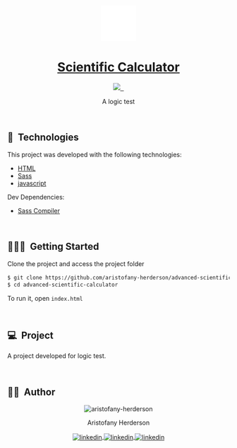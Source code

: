 <p id="title" align="center">
  <a href="#title">
    <img width="80" height="80" src="./assets/icons/chart-pie.svg" height="128">
    <h1 align="center">Scientific Calculator</h1>
  </a>
</p>

<p align="center">
  <a aria-label="Made By Aristofany" href="https://github.com/aristofany-herderson/">
    <img src="https://img.shields.io/badge/MADE%20BY%20Aristofany-000000.svg?style=for-the-badge&labelColor=000&logo=starship&logoColor=fff&logoWidth=20">
  </a>
  <a aria-label="License" href="https://github.com/aristofany-herderson/advanced-scientific-calculator/blob/main/license.md">
    <img alt="" src="https://img.shields.io/github/license/aristofany-herderson/podcastr?color=000&style=for-the-badge&labelColor=000000">
  </a>
  <a aria-label="Enjoy My Repos" href="https://github.com/aristofany-herderson?tab=repositories">
    <img alt="" src="https://img.shields.io/badge/Enjoy%20My%20Projects-000000.svg?style=for-the-badge&color=000&logo=github&labelColor=000000&logoColor=fff&logoWidth=20">
  </a>
</p>

<p align="center">A logic test</p>

<br>

## 🧪&nbsp; Technologies

This project was developed with the following technologies:

- [HTML](https://developer.mozilla.org/)
- [Sass](https://sass-lang.com/)
- [javascript](https://developer.mozilla.org/)

Dev Dependencies:

- [Sass Compiler](https://marketplace.visualstudio.com/items?itemName=glenn2223.live-sass)

<br>

## 🧑🏻‍💻&nbsp; Getting Started

Clone the project and access the project folder

```bash
$ git clone https://github.com/aristofany-herderson/advanced-scientific-calculator
$ cd advanced-scientific-calculator
```

To run it, open ```index.html```

<br>

## 💻&nbsp; Project

A project developed for logic test.

<br>

## 🧑🏻&nbsp; Author

<p align="center">
    <img width="20%" src="https://github.com/aristofany-herderson.png" alt="aristofany-herderson">
  <p align="center">
    Aristofany Herderson
  </p >
  <p align="center">
    <a  href="https://www.linkedin.com/in/aristofany-herderson/" target="_blank">
    <img align="center" src="https://img.shields.io/badge/LINKEDIN-000000.svg?style=for-the-badge&labelColor=0a66c2&logo=linkedin&logoColor=fff&logoWidth=20" alt="linkedin"/>
  </a>
  <a href="https://twitter.com/aristofanyherde" target="_blank">
    <img align="center" src="https://img.shields.io/badge/TWITTER-000000.svg?style=for-the-badge&labelColor=1d9bf0&logo=twitter&logoColor=fff&logoWidth=20" alt="linkedin"/>
  </a>
  <a href="https://www.instagram.com/aristofany-herderson/" target="_blank">
    <img align="center" src="https://img.shields.io/badge/INSTAGRAM-000000.svg?style=for-the-badge&labelColor=dd326f&logo=instagram&logoColor=fff&logoWidth=20" alt="linkedin"/>
  </a>
  </p>
</p>
